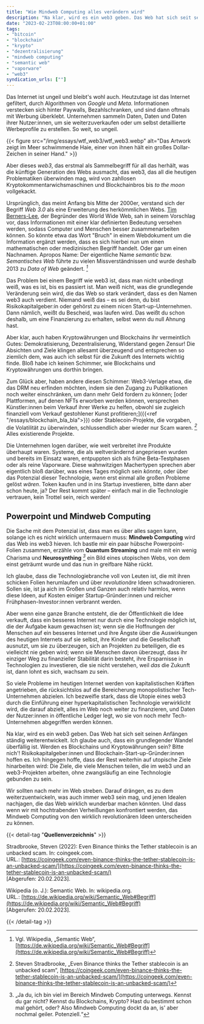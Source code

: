 ```yaml
---
title: "Wie Mindweb Computing alles verändern wird"
description: "Na klar, wird es ein web3 geben. Das Web hat sich seit seinen Anfängen ständig weiterentwickelt. Ich glaube auch, dass ein grundlegender Wandel überfällig ist. Werden es Blockchains und Kryptowährungen sein? Bitte nich'!"
date: "2023-02-23T08:00:00+01:00"
tags:
- "bitcoin"
- "blockchain"
- "krypto"
- "dezentralisierung"
- "mindweb computing"
- "semantic web"
- "vaporware"
- "web3"
syndication_urls: [""]
---
```

Das Internet ist ungeil und bleibt's wohl auch. Heutzutage ist das Internet gefiltert, durch Algorithmen von _Google_ und _Meta_. Informationen verstecken sich hinter Paywalls, Bezahlschranken, und sind dann oftmals mit Werbung überklebt. Unternehmen sammeln Daten, Daten und Daten ihrer Nutzer:innen, um sie weiterzuverkaufen oder um selbst detaillierte Werbeprofile zu erstellen. So weit, so ungeil.

{{< figure src="/img/essays/wtf_web3/wtf_web3.webp" alt="Das Artwork zeigt im Meer schwimmende Haie, einer von ihnen hält ein großes Dollar-Zeichen in seiner Hand." >}}

Aber dieses _web3_, das erstmal als Sammelbegriff für all das herhält, was die künftige Generation des Webs ausmacht, das web3, das all die heutigen Problematiken überwinden mag, wird von zahllosen Kryptokommentarwichsmaschinen und Blockchainbros bis *to the moon* vollgekackt.

Ursprünglich, das meint Anfang bis Mitte der 2000er, verstand sich der Begriff _Web 3.0_ als eine Erweiterung des herkömmlichen Webs. [Tim Berners-Lee](https://de.wikipedia.org/wiki/Tim_Berners-Lee), der Begründer des World Wide Web, sah in seinem Vorschlag vor, dass Informationen mit einer klar definierten Bedeutung versehen werden, sodass Computer und Menschen besser zusammenarbeiten können. So könnte etwa das Wort "Bruch" in einem Webdokument um die Information ergänzt werden, dass es sich hierbei nun um einen mathematischen oder medizinischen Begriff handelt. Oder gar um einen Nachnamen. Apropos Name: Der eigentliche Name _semantic_ bzw. _Semantisches Web_ führte zu vielen Missverständnissen und wurde deshalb 2013 zu _Data of Web_ geändert. <cite>[^1]</cite>

[^1]: Vgl. Wikipedia, „Semantic Web“, [https://de.wikipedia.org/wiki/Semantic_Web#Begriff](https://de.wikipedia.org/wiki/Semantic_Web#Begriff)

Das Problem bei einem Begriff wie web3 ist, dass man nicht unbedingt weiß, was es ist, bis es passiert ist. Man weiß nicht, was die grundlegende Veränderung sein wird, die das Web so stark verändert, dass es den Namen web3 auch verdient. Niemand weiß das – es sei denn, du bist Risikokapitalgeber:in oder gehörst zu einem nicen Start-up-Unternehmen. Dann nämlich, weißt du Bescheid, was laufen wird. Das weißt du schon deshalb, um eine Finanzierung zu erhalten, selbst wenn du null Ahnung hast.

Aber klar, auch haben Kryptowährungen und Blockchains ihr vermeintlich Gutes: Demokratisierung, Dezentralisierung, Widerstand gegen Zensur! Die Absichten und Ziele klingen allesamt überzeugend und entsprechen so ziemlich dem, was auch ich selbst für die Zukunft des Internets wichtig finde. Bloß habe ich keinen Schimmer, wie Blockchains und Kryptowährungen uns dorthin bringen.

Zum Glück aber, haben andere diesen Schimmer: Web3-Verlage etwa, die das DRM neu erfinden möchten, indem sie den Zugang zu Publikationen noch weiter einschränken, um dann mehr Geld fordern zu können; [oder Plattformen, auf denen NFTs erworben werden können, versprechen Künstler:innen beim Verkauf ihrer Werke zu helfen, obwohl sie zugleich finanziell vom Verkauf gestohlener Kunst profitieren;]({{<ref "/essays/blockchain_bla_bla">}}) oder Stablecoin-Projekte, die vorgaben, die Volatilität zu überwinden, schlussendlich aber wieder nur Scam waren. <cite>[^2]</cite> Alles existierende Projekte.

[^2]: Steven Stradbrooke, „Even Binance thinks the Tether stablecoin is an unbacked scam“, [https://coingeek.com/even-binance-thinks-the-tether-stablecoin-is-an-unbacked-scam/](https://coingeek.com/even-binance-thinks-the-tether-stablecoin-is-an-unbacked-scam/)

Die Unternehmen logen darüber, wie weit verbreitet ihre Produkte überhaupt waren. Systeme, die als weltverändernd angepriesen wurden und bereits im Einsatz waren, entpuppten sich als frühe Beta-Testphasen oder als reine Vaporware. Diese wahnwitzigen Machertypen sprechen aber eigentlich bloß darüber, was eines Tages möglich sein *könnte*, oder über das Potenzial dieser Technologie, *wenn* erst einmal alle großen Probleme gelöst *wären*. Token kaufen und in ins Startup investieren, bitte dann aber schon heute, ja? Der Rest kommt später – einfach mal in die Technologie vertrauen, kein Trottel sein, reich werden!

## Powerpoint und Mindweb Computing

Die Sache mit dem Potenzial ist, dass man es über alles sagen kann, solange ich es nicht wirklich untermauern muss: **Mindweb Computing** wird das Web ins web3 hieven. Ich bastle mir ein paar hübsche Powerpoint-Folien zusammen, erzähle vom **Quantum Streaming** und male mit ein wenig Charisma und **Neurosynthing** <cite>[^3]</cite> ein Bild eines utopischen Webs, von dem einst geträumt wurde und das nun in greifbare Nähe rückt.

[^3]: „Ja du, ich bin viel im Bereich Mindweb Computing unterwegs. Kennst du gar nicht? Kennst du Blockchains, Krypto? Hast du bestimmt schon mal gehört, oder? Also Mindweb Computing dockt da an, is' aber nochmal geiler. Potenziell.“

Ich glaube, dass die Technologiebranche voll von Leuten ist, die mit ihren schicken Folien herumlaufen und über *revolutionäre* Ideen schwadronieren. Sollen sie, ist ja aich im Großen und Ganzen auch relativ harmlos, wenn diese Ideen, auf Kosten einiger Startup-Gründer:innen und reicher Frühphasen-Investor:innen verbrannt werden.

Aber wenn eine ganze Branche entsteht, die der Öffentlichkeit die Idee verkauft, dass ein besseres Internet nur durch eine Technologie möglich ist, die der Aufgabe kaum gewachsen ist; wenn sie die Hoffnungen der Menschen auf ein besseres Internet und ihre Ängste über die Auswirkungen des heutigen Internets auf sie selbst, ihre Kinder und die Gesellschaft ausnutzt, um sie zu überzeugen, sich an Projekten zu beteiligen, die es vielleicht nie geben wird; wenn sie Menschen davon überzeugt, dass ihr einziger Weg zu finanzieller Stabilität darin besteht, ihre Ersparnisse in Technologien zu investieren, die sie nicht verstehen, weil *das* die Zukunft ist, dann lohnt es sich, wachsam zu sein.

So viele Probleme im heutigen Internet werden von kapitalistischen Kräften angetrieben, die rücksichtslos auf die Bereicherung monopolistischer Tech-Unternehmen abzielen. Ich bezweifle stark, dass die Utopie eines web3 durch die Einführung einer hyperkapitalistischen Technologie verwirklicht wird, die darauf abzielt, alles im Web noch weiter zu finanzieren, und Daten der Nutzer:innen in öffentliche Ledger legt, wo sie von noch mehr Tech-Unternehmen abgegriffen werden können.

Na klar, wird es ein web3 geben. Das Web hat sich seit seinen Anfängen ständig weiterentwickelt. Ich glaube auch, dass ein grundlegender Wandel überfällig ist. Werden es Blockchains und Kryptowährungen sein? Bitte nich'! Risikokapitalgeber:innen und Blockchain-Start-up-Gründer:innen hoffen es. Ich hingegen hoffe, dass der Rest weiterhin auf utopische Ziele hinarbeiten wird: Die Ziele, die viele Menschen teilen, die im web3 und an web3-Projekten arbeiten, ohne zwangsläufig an eine Technologie gebunden zu sein.

Wir sollten nach mehr im Web streben. Darauf drängen, es zu dem weiterzuentwickeln, was auch immer web3 sein mag, und jenen Idealen nachjagen, die das Web wirklich wunderbar machen könnten. Und dass wenn wir mit hochtrabenden Verheißungen konfrontiert werden, das Mindweb Computing von den wirklich revolutionären Ideen unterscheiden zu können.

{{< detail-tag "**Quellenverzeichnis**" >}}

Stradbrooke, Steven (2022): Even Binance thinks the Tether stablecoin is an unbacked scam. In: coingeek.com.  
URL.: [https://coingeek.com/even-binance-thinks-the-tether-stablecoin-is-an-unbacked-scam/](https://coingeek.com/even-binance-thinks-the-tether-stablecoin-is-an-unbacked-scam/)  
[Abgerufen: 20.02.2023\].

Wikipedia (o. J.): Semantic Web. In: wikipedia.org.  
URL.: [https://de.wikipedia.org/wiki/Semantic_Web#Begriff](https://de.wikipedia.org/wiki/Semantic_Web#Begriff)  
[Abgerufen: 20.02.2023\].

{{< /detail-tag >}}